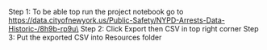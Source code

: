 Step 1: To be able top run the project notebook go to https://data.cityofnewyork.us/Public-Safety/NYPD-Arrests-Data-Historic-/8h9b-rp9u\
Step 2: Click Export then CSV in top right corner
Step 3: Put the exported CSV into Resources folder
